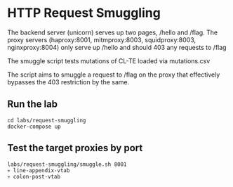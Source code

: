 # HTTP Request Smuggling

The backend server (unicorn) serves up two pages, /hello and /flag.
The proxy servers (haproxy:8001, mitmproxy:8003, squidproxy:8003, nginxproxy:8004) only serve up /hello and should 403 any requests to /flag

The smuggle script tests mutations of CL-TE loaded via mutations.csv

The script aims to smuggle a request to /flag on the proxy that effectively bypasses the 403 restriction by the same.

## Run the lab

    cd labs/request-smuggling
    docker-compose up

## Test the target proxies by port

    labs/request-smuggling/smuggle.sh 8001
    💀 line-appendix-vtab
    💀 colon-post-vtab
